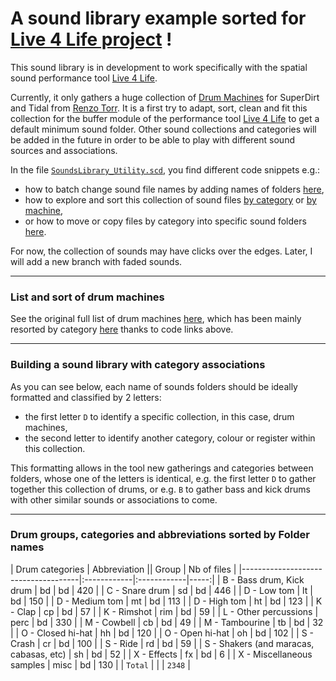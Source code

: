 # A sound library example sorted for [Live 4 Life project](https://github.com/Xon77/Live4Life) !

This sound library is in development to work specifically with the spatial sound performance tool [Live 4 Life](https://github.com/Xon77/Live4Life).

Currently, it only gathers a huge collection of [Drum Machines](https://github.com/ritchse/tidal-drum-machines/tree/main/machines) for SuperDirt and Tidal from [Renzo Torr](https://github.com/ritchse). It is a first try to adapt, sort, clean and fit this collection for the buffer module of the performance tool [Live 4 Life](https://github.com/Xon77/Live4Life) to get a default minimum sound folder. Other sound collections and categories will be added in the future in order to be able to play with different sound sources and associations.

In the file [`SoundsLibrary_Utility.scd`](/SoundsLibrary_Utility.scd), you find different code snippets e.g.: 
* how to batch change sound file names by adding names of folders [here](/SoundsLibrary_Utility.scd#L44-L123), 
* how to explore and sort this collection of sound files [by category](/SoundsLibrary_Utility.scd#L131-L187) or [by machine](/SoundsLibrary_Utility.scd#L412-L418),
* or how to move or copy files by category into specific sound folders [here](/SoundsLibrary_Utility.scd#L199-L220).

For now, the collection of sounds may have clicks over the edges. Later, I will add a new branch with faded sounds. 


---

### List and sort of drum machines

See the original full list of drum machines [here](https://github.com/Xon77/tidal-drum-machines/tree/main/machines), which has been mainly resorted by category [here](/DrumMachines) thanks to code links above.

---

### Building a sound library with category associations

As you can see below, each name of sounds folders should be ideally formatted and classified by 2 letters:
* the first letter `D` to identify a specific collection, in this case, drum machines,
* the second letter to identify another category, colour or register within this collection.

This formatting allows in the tool new gatherings and categories between folders, whose one of the letters is identical, e.g. the first letter `D` to gather together this collection of drums, or e.g. `B` to gather bass and kick drums with other similar sounds or associations to come.


---


### Drum groups, categories and  abbreviations sorted by Folder names

| Drum categories                     | Abbreviation || Group |  Nb of files  |
|-------------------------------------|:------------|:------------|-----:|
| B - Bass drum, Kick drum                | bd          | bd          |  420 |
| C - Snare drum                          | sd          | bd          |  446 |
| D - Low tom                             | lt          | bd          |  150 |
| D - Medium tom                          | mt          | bd          |  113 |
| D - High tom                            | ht          | bd          |  123 |
| K - Clap                                | cp          | bd          |   57 |
| K - Rimshot                             | rim         | bd          |   59 |
| L - Other percussions                   | perc        | bd          |  330 |
| M - Cowbell                             | cb          | bd          |   49 |
| M - Tambourine                          | tb          | bd          |   32 |
| O - Closed hi-hat                       | hh          | bd          |  120 |
| O - Open hi-hat                         | oh          | bd          |  102 |
| S - Crash                               | cr          | bd          |  100 |
| S - Ride                                | rd          | bd          |   59 |
| S - Shakers (and maracas, cabasas, etc) | sh          | bd          |   52 |
| X - Effects                             | fx          | bd          |    6 |
| X - Miscellaneous samples               | misc        | bd          |  130 |
| `Total`                             |              |            | `2348` |
